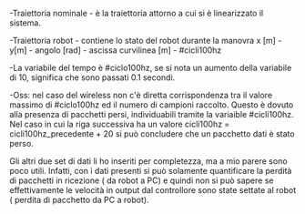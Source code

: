 -Traiettoria nominale - è la traiettoria attorno a cui si è linearizzato il sistema. 


-Traiettoria robot - contiene lo stato del robot durante la manovra x [m] - y[m] - angolo [rad] - ascissa curvilinea [m] - #cicli100hz


-La variabile del tempo è #ciclo100hz, se si nota un aumento della variabile di 10, significa che sono passati 0.1 secondi.

-Oss: nel caso del wireless non c'è diretta corrispondenza tra il valore massimo di #ciclo100hz ed il numero di campioni raccolto. Questo è dovuto alla presenza di pacchetti persi, individuabili tramite la variaible #cicli100hz.
     Nel caso in cui la riga successiva ha un valore cicli100hz = cicli100hz_precedente + 20 si può concludere che un pacchetto dati è stato perso.  

Gli altri due set di dati li ho inseriti per completezza, ma a mio parere sono poco utili. Infatti, con i dati presenti si può solamente quantificare la perdità di pacchetti in ricezione ( da robot a PC) e quindi non si può sapere se effettivamente
le velocità in output dal controllore sono state settate al robot ( perdita di pacchetto da PC a robot).


     
